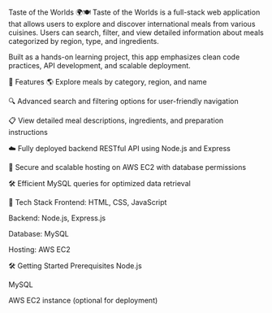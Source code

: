 Taste of the Worlds 🌍🍽️
Taste of the Worlds is a full-stack web application that allows users to explore and discover international meals from various cuisines. Users can search, filter, and view detailed information about meals categorized by region, type, and ingredients.

Built as a hands-on learning project, this app emphasizes clean code practices, API development, and scalable deployment.

🚀 Features
🌎 Explore meals by category, region, and name

🔍 Advanced search and filtering options for user-friendly navigation

📋 View detailed meal descriptions, ingredients, and preparation instructions

☁️ Fully deployed backend RESTful API using Node.js and Express

🔐 Secure and scalable hosting on AWS EC2 with database permissions

🛠️ Efficient MySQL queries for optimized data retrieval

🧱 Tech Stack
Frontend: HTML, CSS, JavaScript

Backend: Node.js, Express.js

Database: MySQL

Hosting: AWS EC2


🛠️ Getting Started
Prerequisites
Node.js

MySQL

AWS EC2 instance (optional for deployment)
